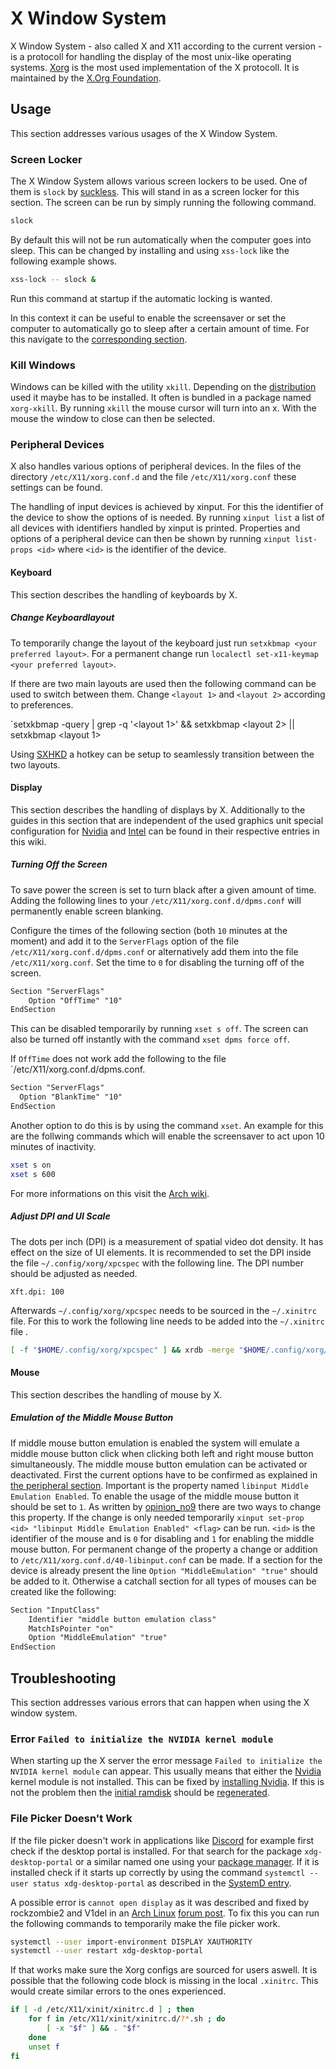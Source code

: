 # X Window System

X Window System - also called X and X11 according to the current version - is a
protocoll for handling the display of the most unix-like operating systems.
[Xorg](https://www.x.org/wiki/) is the most used implementation of the X
protocoll.
It is maintained by the [X.Org Foundation](https://x.org/wiki/).

## Usage

This section addresses various usages of the X Window System.

### Screen Locker

The X Window System allows various screen lockers to be used.
One of them is `slock` by [suckless](/wiki/linux/suckless.md).
This will stand in as a screen locker for this section.
The screen can be run by simply running the following command.

```sh 
slock
```

By default this will not be run automatically when the computer goes into sleep.
This can be changed by installing and using `xss-lock` like the following example shows.

```sh 
xss-lock -- slock &
```

Run this command at startup if the automatic locking is wanted.

In this context it can be useful to enable the screensaver or set the computer to automatically go
to sleep after a certain amount of time.
For this navigate to the [corresponding section](#turning-off-the-screen).

### Kill Windows

Windows can be killed with the utility `xkill`.
Depending on the [distribution](/wiki/linux.md#distributions) used it maybe has to be installed.
It often is bundled in a package named `xorg-xkill`.
By running `xkill` the mouse cursor will turn into an x.
With the mouse the window to close can then be selected.

### Peripheral Devices

X also handles various options of peripheral devices.
In the files of the directory `/etc/X11/xorg.conf.d` and the file
`/etc/X11/xorg.conf` these settings can be found.

The handling of input devices is achieved by xinput.
For this the identifier of the device to show the options of is needed.
By running `xinput list` a list of all devices with identifiers handled by
xinput is printed.
Properties and options of a peripheral device can then be shown by running
`xinput list-props <id>` where `<id>` is the identifier of the
device.

#### Keyboard

This section describes the handling of keyboards by X.

##### Change Keyboardlayout

To temporarily change the layout of the keyboard just run
`setxkbmap <your preferred layout>`.
For a permanent change run `localectl set-x11-keymap <your preferred layout>`.

If there are two main layouts are used then the following command can be used to switch between
them.
Change `<layout 1>` and `<layout 2>` according to preferences.

`setxkbmap -query | grep -q '<layout 1>' && setxkbmap <layout 2> || setxkbmap <layout 1>

Using [SXHKD](/wiki/linux/sxhkd.md) a hotkey can be setup to seamlessly transition between the two
layouts.

#### Display

This section describes the handling of displays by X.
Additionally to the guides in this section that are independent of the used
graphics unit special configuration for [Nvidia](/wiki/linux/nvidia.md)
and [Intel](./intel.md) can be found in their respective entries in this wiki.

##### Turning Off the Screen

To save power the screen is set to turn black after a given amount of time.
Adding the following lines to your `/etc/X11/xorg.conf.d/dpms.conf` will permanently enable screen
blanking.

Configure the times of the following section (both `10` minutes at the moment) and add it to the
`ServerFlags` option of the file `/etc/X11/xorg.conf.d/dpms.conf` or alternatively add them into the
file `/etc/X11/xorg.conf`.
Set the time to `0` for disabling the turning off of the screen.

```txt
Section "ServerFlags"
    Option "OffTime" "10"
EndSection
```

This can be disabled temporarily by running `xset s off`.
The screen can also be turned off instantly with the command `xset dpms force off`.

If `OffTime` does not work add the following to the file `/etc/X11/xorg.conf.d/dpms.conf.

```txt
Section "ServerFlags"
  Option "BlankTime" "10"
EndSection
```

Another option to do this is by using the command `xset`.
An example for this are the follwing commands which will enable the screensaver to act upon 10
minutes of inactivity.

```sh 
xset s on 
xset s 600
```

For more informations on this visit the
[Arch wiki](https://wiki.archlinux.org/title/Session_lock#DPMS).

##### Adjust DPI and UI Scale

The dots per inch (DPI) is a measurement of spatial video dot density.
It has effect on the size of UI elements.
It is recommended to set the DPI inside the file `~/.config/xorg/xpcspec` with the following line.
The DPI number should be adjusted as needed.

```
Xft.dpi: 100
```

Afterwards `~/.config/xorg/xpcspec` needs to be sourced in the `~/.xinitrc` file.
For this to work the following line needs to be added into the `~/.xinitrc` file .

```sh
[ -f "$HOME/.config/xorg/xpcspec" ] && xrdb -merge "$HOME/.config/xorg/xpcspec"
```

#### Mouse

This section describes the handling of mouse by X.

##### Emulation of the Middle Mouse Button

If middle mouse button emulation is enabled the system will emulate a middle
mouse button click when clicking both left and right mouse button
simultaneously.
The middle mouse button emulation can be activated or deactivated.
First the current options have to be confirmed as explained in
[the peripheral section](#peripheral-devices).
Important is the property named `libinput Middle Emulation Enabled`.
To enable the usage of the middle mouse button it should be set to `1`.
As written by
[opinion_no9](https://askubuntu.com/questions/160164/how-do-i-enable-middle-mouse-button-emulation-in-12-04-lts/902976#902976)
there are two ways to change this property.
If the change is only needed temporarily
`xinput set-prop <id> "libinput Middle Emulation Enabled" <flag>` can be run.
`<id>` is the identifier of the mouse and <flag> is `0` for disabling and `1`
for enabling the middle mouse button.
For permanent change of the property a change or addition to
`/etc/X11/xorg.conf.d/40-libinput.conf` can be made.
If a section for the device is already present the line
`Option "MiddleEmulation" "true"` should be added to it.
Otherwise a catchall section for all types of mouses can be created like the
following:

```txt
Section "InputClass"
    Identifier "middle button emulation class"
    MatchIsPointer "on"
    Option "MiddleEmulation" "true"
EndSection
```
## Troubleshooting

This section addresses various errors that can happen when using the X window system.

### Error `Failed to initialize the NVIDIA kernel module`

When starting up the X server the error message `Failed to initialize the NVIDIA kernel module` can
appear.
This usually means that either the [Nvidia](/wiki/nvidia.md) kernel module is not installed.
This can be fixed by [installing Nvidia](/wiki/linux/nvidia.md#setup).
If this is not the problem then the [initial ramdisk](/wiki/linux/mkinitcpio.md) should be
[regenerated](/wiki/linux/mkinitcpio.md#manually-generate-initial-ramdisk).

### File Picker Doesn't Work

If the file picker doesn't work in applications like [Discord](/wiki/discord.md) for example first
check if the desktop portal is installed.
For that search for the package `xdg-desktop-portal` or a similar named one using your
[package manager](/wiki/linux/package_manager.md).
If it is installed check if it starts up correctly by using the command
`systemctl --user status xdg-desktop-portal` as described in the
[SystemD entry](/wiki/linux/systemd.md#startstopenabledisable-a-service-and-retrieve-its-logs).

A possible error is `cannot open display` as it was described and fixed by rockzombie2 and V1del in
an [Arch Linux](/wiki/linux/arch-linux.md)
[forum post](https://bbs.archlinux.org/viewtopic.php?id=294808).
To fix this you can run the following commands to temporarily make the file picker work.

```sh 
systemctl --user import-environment DISPLAY XAUTHORITY
systemctl --user restart xdg-desktop-portal
```

If that works make sure the Xorg configs are sourced for users aswell.
It is possible that the following code block is missing in the local `.xinitrc`.
This would create similar errors to the ones experienced.

```sh
if [ -d /etc/X11/xinit/xinitrc.d ] ; then
    for f in /etc/X11/xinit/xinitrc.d/?*.sh ; do
        [ -x "$f" ] && . "$f"
    done
    unset f
fi
```

